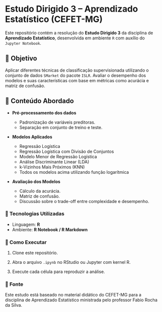 # Estudo Dirigido 3 – Aprendizado Estatístico (CEFET-MG)

Este repositório contém a resolução do **Estudo Dirigido 3** da disciplina de **Aprendizado Estatístico**, desenvolvida em ambiente `R` com auxílio do `Jupyter Notebook`.

## 📘 Objetivo

Aplicar diferentes técnicas de classificação supervisionada utilizando o conjunto de dados `SMarket` do pacote `ISLR`. Avaliar o desempenho dos modelos e suas características com base em métricas como acurácia e matriz de confusão.

## 🧪 Conteúdo Abordado

- **Pré-processamento dos dados**
  - Padronização de variáveis preditoras.
  - Separação em conjunto de treino e teste.

- **Modelos Aplicados**
  - Regressão Logística
  - Regressão Logística com Divisão de Conjuntos
  - Modelo Menor de Regressão Logística
  - Análise Discriminante Linear (LDA)
  - k-Vizinhos Mais Próximos (KNN)
  - Todos os modelos acima utilizando função logarítmica

- **Avaliação dos Modelos**
  - Cálculo da acurácia.
  - Matriz de confusão.
  - Discussão sobre o trade-off entre complexidade e desempenho.

### 🧰 Tecnologias Utilizadas

* Linguagem: **R**
* Ambiente: **R Notebook / R Markdown**

### 🚀 Como Executar

1. Clone este repositório.

2. Abra o arquivo `.ipynb` no RStudio ou Jupyter com kernel R.

3. Execute cada célula para reproduzir a análise.

### 📎 Fonte

Este estudo está baseado no material didático do CEFET-MG para a disciplina de Aprendizado Estatístico ministrada pelo professor Fabio Rocha da Silva.